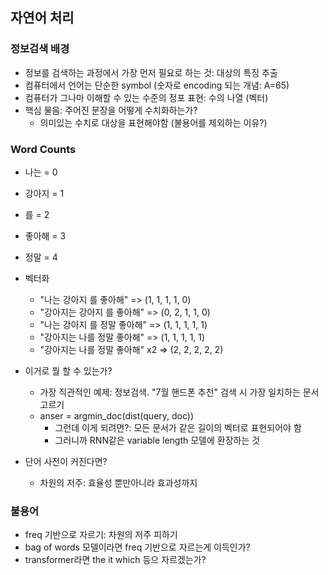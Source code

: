 ## 자연어 처리

### 정보검색 배경

- 정보를 검색하는 과정에서 가장 먼저 필요로 하는 것: 대상의 특징 추출
- 컴퓨터에서 언어는 단순한 symbol (숫자로 encoding 되는 개념: A=65)
- 컴퓨터가 그나마 이해할 수 있는 수준의 정포 표현: 수의 나열 (벡터)
- 핵심 물음: 주어진 문장을 어떻게 수치화하는가?
   - 의미있는 수치로 대상을 표현해야함 (불용어를 제외하는 이유?)

### Word Counts

- 나는 = 0
- 강아지 = 1
- 를 = 2
- 좋아해 = 3
- 정말 = 4

- 벡터화
  - "나는 강아지 를 좋아해" => (1, 1, 1, 1, 0)
  - "강아지는 강아지 를 좋아해" => (0, 2, 1, 1, 0)
  - "나는 강아지 를 정말 좋아해" => (1, 1, 1, 1, 1)
  - "강아지는 나를 정말 좋아해" => (1, 1, 1, 1, 1)
  - "강아지는 나를 정말 좋아해" x2 => (2, 2, 2, 2, 2)

- 이거로 뭘 할 수 있는가?
  - 가장 직관적인 예제: 정보검색. "7월 핸드폰 추천" 검색 시 가장 일치하는 문서 고르기 
  - anser = argmin_doc(dist(query, doc))
     - 그런데 이게 되려면?: 모든 문서가 같은 길이의 벡터로 표현되어야 함
     - 그러니까 RNN같은 variable length 모델에 환장하는 것

- 단어 사전이 커진다면?
  - 차원의 저주: 효율성 뿐만아니라 효과성까지

### 불용어

- freq 기반으로 자르기: 차원의 저주 피하기
- bag of words 모델이라면 freq 기반으로 자르는게 이득인가?
- transformer라면 the it which 등으 자르겠는가?
